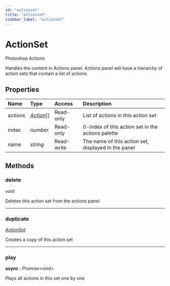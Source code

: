 ```yaml
---
id: "actionset"
title: "actionset"
sidebar_label: "actionset"
---
```


# ActionSet

Photoshop Actions

Handles the content in Actions panel.
Actions panel will have a hierarchy of action sets that contain a list of actions

## Properties

| Name | Type | Access | Description |
| :------ | :------ | :------ | :------ |
| actions | [*Action*](/ps_reference/classes/Action/)[] | Read-only | List of actions in this action set |
| index | *number* | Read-only | 0-index of this action set in the actions palette |
| name | *string* | Read-write | The name of this action set, displayed in the panel |

## Methods

### delete

*void*

Deletes this action set from the actions panel

___

### duplicate

[*ActionSet*](/ps_reference/classes/ActionSet/)

Creates a copy of this action set

___

### play

**async** : *Promise*<void\>

Plays all actions in this set one by one
